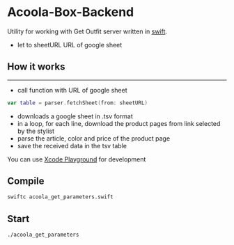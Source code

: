 #  Acoola-Box-Backend

Utility for working with Get Outfit server written in [swift](https://swift.org).
- let to sheetURL URL of google sheet
## How it works
---------------
- call function with URL of google sheet
 ```swift
 var table = parser.fetchSheet(from: sheetURL)
 ```
- downloads a google sheet in .tsv format
- in a loop, for each line, download the product pages from link selected by the stylist
- parse the article, color and price of the product page
- save the received data in the tsv table

You can use [Xcode Playground](https://apps.apple.com/app/xcode/id497799835) for development

## Compile
```bash
swiftc acoola_get_parameters.swift
```

## Start
```bash
./acoola_get_parameters
```

